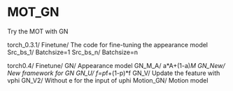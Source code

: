 # MOT_GN
Try the MOT with GN

torch_0.3.1/
	Finetune/		The code for fine-tuning the appearance model
	Src_bs_1/		Batchsize=1
	Src_bs_n/		Batchsize=n
	
torch0.4/
	Finetune/
	GN/				Appearance model
	GN_M_A/			a*A+(1-a)*M
	GN_New/			New framework for GN
	GN_U/			f=p*f+(1-p)*f
	GN_V/			Update the feature with vphi
	GN_V2/			Without e for the input of uphi
	Motion_GN/		Motion model
	
